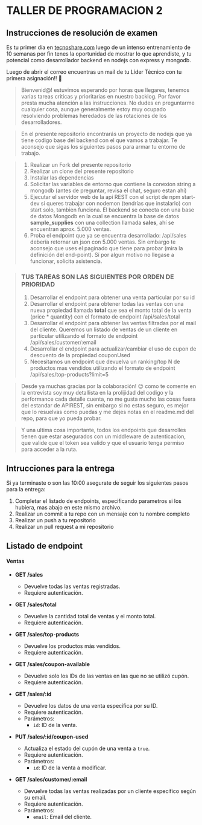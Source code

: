 # TALLER DE PROGRAMACION 2

## Instrucciones de resolución de examen

Es tu primer día en [tecnoshare.com](http://tecnoshare.com) luego de un intenso entrenamiento de 10 semanas por fin tenes la oportunidad de mostrar lo que aprendiste, y tu potencial como desarrollador backend en nodejs con express y mongodb.

Luego de abrir el correo encuentras un mail de tu Líder Técnico con tu primera asignación!! 💪

> Bienvenid@! estuvimos esperando por horas que llegares, tenemos varias tareas criticas y prioritarias en nuestro backlog. Por favor presta mucha atención a las instrucciones. No dudes en preguntarme cualquier cosa, aunque generalmente estoy muy ocupado resolviendo problemas heredados de las rotaciones de los desarrolladores.

> En el presente repositorío encontrarás un proyecto de nodejs que ya tiene codigo base del backend con el que vamos a trabajar. Te aconsejo que sigas los siguientes pasos para armar tu entorno de trabajo.

> 1. Realizar un Fork del presente repositorio
> 2. Realizar un clone del presente repositorio
> 3. Instalar las dependencias
> 4. Solicitar las variables de entorno que contiene la conexion string a mongodb (antes de preguntar, revisa el chat, seguro estan ahí)
> 5. Ejecutar el servidor web de la api REST con el script de npm start-dev si queres trabajar con nodemon (tendrías que instalarlo) con start solo, tambien funciona.
>    El backend se conecta con una base de datos Mongodb en la cual se encuentra la base de datos **sample_supplies** con una collection llamada **sales**, ahí se encuentran aprox. 5.000 ventas.
> 6. Proba el endpoint que ya se encuentra desarrollado: /api/sales debería retornar un json con 5.000 ventas. Sin embargo te aconsejo que uses el paginado que tiene para probar (mira la definición del end-point). Sí por algun motivo no llegase a funcionar, solicita asistencia.

> ### TUS TAREAS SON LAS SIGUIENTES POR ORDEN DE PRIORIDAD
>
> 1. Desarrollar el endpoint para obtener una venta particular por su id
> 2. Desarrollar el endpoint para obtener todas las ventas con una nueva propiedad llamada **total** que sea el monto total de la venta (price * quantity) con el formato de endpoint /api/sales/total
> 3. Desarrollar el endpoint para obtener las ventas filtradas por el mail del cliente. Queremos un listado de ventas de un cliente en particular utilizando el formato de endpoint /api/sales/customer/:email
> 4. Desarrollar el endpoint para actualizar/cambiar el uso de cupon de descuento de la propiedad couponUsed
> 5. Necesitamos un endpoint que devuelva un ranking/top N de productos mas vendidos utilizando el formato de endpoint /api/sales/top-products?limit=5 

>
> Desde ya muchas gracias por la colaboración! 😉 como te comente en la entrevista soy muy detallista en la prolijidad del codigo y la performance cada detalle cuenta, no me gusta mucho las cosas fuera del estandar de APIREST, sin embargo si no estas seguro, es mejor que lo resuelvas como puedas y me dejes notas en el readme.md del repo, para que yo pueda probar.

> Y una ultima cosa importante, todos los endpoints que desarrolles tienen que estar asegurados con un middleware de autenticacion, que valide que el token sea valido y que el usuario tenga permiso para acceder a la ruta.

## Intrucciones para la entrega

Si ya terminaste o son las 10:00 asegurate de seguir los siguientes pasos para la entrega:

1. Completar el listado de endpoints, especificando parametros si los hubiera, mas abajo en este mismo archivo.
2. Realizar un commit a tu repo con un mensaje con tu nombre completo
3. Realizar un push a tu repositorio
4. Realizar un pull request a mi repositorio

## Listado de endpoint

#### Ventas

- **GET /sales**
  - Devuelve todas las ventas registradas.
  - Requiere autenticación.

- **GET /sales/total**
  - Devuelve la cantidad total de ventas y el monto total.
  - Requiere autenticación.

- **GET /sales/top-products**
  - Devuelve los productos más vendidos.
  - Requiere autenticación.

- **GET /sales/coupon-available**
  - Devuelve solo los IDs de las ventas en las que no se utilizó cupón.
  - Requiere autenticación.

- **GET /sales/:id**
  - Devuelve los datos de una venta específica por su ID.
  - Requiere autenticación.
  - Parámetros:
    - `id`: ID de la venta.

- **PUT /sales/:id/coupon-used**
  - Actualiza el estado del cupón de una venta a `true`.
  - Requiere autenticación.
  - Parámetros:
    - `id`: ID de la venta a modificar.

- **GET /sales/customer/:email**
  - Devuelve todas las ventas realizadas por un cliente específico según su email.
  - Requiere autenticación.
  - Parámetros:
    - `email`: Email del cliente.